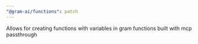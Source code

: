 ```yaml
---
"@gram-ai/functions": patch
---
```


Allows for creating functions with variables in gram functions built with mcp passthrough
